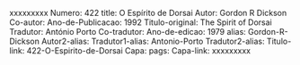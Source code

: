 xxxxxxxxx
Numero: 422
title: O Espírito de Dorsai
Autor: Gordon R Dickson
Co-autor: 
Ano-de-Publicacao: 1992
Titulo-original: The Spirit of Dorsai
Tradutor: António Porto
Co-tradutor: 
Ano-de-edicao: 1979
alias: Gordon-R-Dickson
Autor2-alias: 
Tradutor1-alias: Antonio-Porto
Tradutor2-alias: 
Titulo-link: 422-O-Espirito-de-Dorsai
Capa: 
pags: 
Capa-link: 
xxxxxxxxx